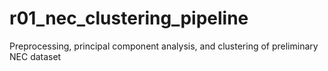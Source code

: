 # r01_nec_clustering_pipeline
Preprocessing, principal component analysis, and clustering of preliminary NEC dataset
